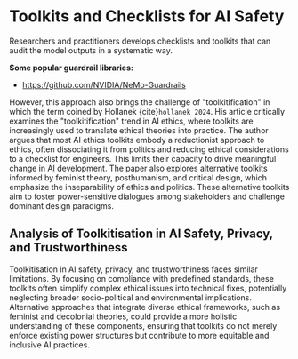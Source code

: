 # Toolkits and Checklists for AI Safety

Researchers and practitioners develops checklists and toolkits that can audit the model outputs in a systematic way.

**Some popular guardrail libraries:**
- https://github.com/NVIDIA/NeMo-Guardrails

However, this approach also brings the challenge of "toolkitification" in which the term coined by Hollanek {cite}`hollanek_2024`. His article critically examines the "toolkitification" trend in AI ethics, where toolkits are increasingly used to translate ethical theories into practice. The author argues that most AI ethics toolkits embody a reductionist approach to ethics, often dissociating it from politics and reducing ethical considerations to a checklist for engineers. This limits their capacity to drive meaningful change in AI development. The paper also explores alternative toolkits informed by feminist theory, posthumanism, and critical design, which emphasize the inseparability of ethics and politics. These alternative toolkits aim to foster power-sensitive dialogues among stakeholders and challenge dominant design paradigms.

## Analysis of Toolkitisation in AI Safety, Privacy, and Trustworthiness

Toolkitisation in AI safety, privacy, and trustworthiness faces similar limitations. By focusing on compliance with predefined standards, these toolkits often simplify complex ethical issues into technical fixes, potentially neglecting broader socio-political and environmental implications. Alternative approaches that integrate diverse ethical frameworks, such as feminist and decolonial theories, could provide a more holistic understanding of these components, ensuring that toolkits do not merely enforce existing power structures but contribute to more equitable and inclusive AI practices.